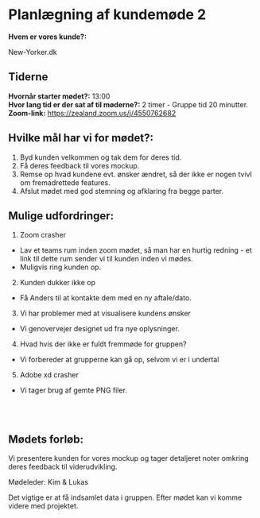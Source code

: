 # Planlægning af kundemøde 2

**Hvem er vores kunde?:** 

New-Yorker.dk

## Tiderne
**Hvornår starter mødet?:** 13:00
<br/>
**Hvor lang tid er der sat af til møderne?:** 2 timer - Gruppe tid 20 minutter.
<br/>
**Zoom-link:** https://zealand.zoom.us/j/4550762682

## Hvilke mål har vi for mødet?:
1. Byd kunden velkommen og tak dem for deres tid.
2. Få deres feedback til vores mockup.
3. Remse op hvad kundene evt. ønsker ændret, så der ikke er nogen tvivl om fremadrettede features.
4. Afslut mødet med god stemning og afklaring fra begge parter.


## Mulige udfordringer:
1. Zoom crasher
- Lav et teams rum inden zoom mødet, så man har en hurtig redning -  et link til dette rum sender vi til kunden inden vi mødes.
- Muligvis ring kunden op.

2. Kunden dukker ikke op
- Få Anders til at kontakte dem med en ny aftale/dato.

3. Vi har problemer med at visualisere kundens ønsker
- Vi genovervejer designet ud fra nye oplysninger.

4. Hvad hvis der ikke er fuldt fremmøde for gruppen?
- Vi forbereder at grupperne kan gå op, selvom vi er i undertal

5. Adobe xd crasher
- Vi tager brug af gemte PNG filer.

<br/>
<br/>

## Mødets forløb:
Vi presentere kunden for vores mockup og tager detaljeret noter omkring deres feedback til viderudvikling.

Mødeleder: Kim & Lukas

Det vigtige er at få indsamlet data i gruppen. Efter mødet kan vi komme videre med projektet. 

<br/>






